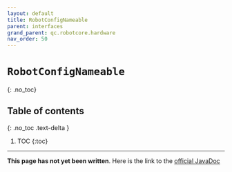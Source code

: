 ```yaml
---
layout: default
title: RobotConfigNameable
parent: interfaces
grand_parent: qc.robotcore.hardware
nav_order: 50
---
```

# `RobotConfigNameable`
{: .no_toc}

## Table of contents
{: .no_toc .text-delta }

1. TOC
{:toc}
---
**This page has not yet been written**. Here is the link to the [official JavaDoc](https://ftctechnh.github.io/ftc_app/doc/javadoc/com/qualcomm/robotcore/hardware/RobotConfigNameable.html)
        